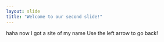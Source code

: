 ```yaml
---
layout: slide
title: "Welcome to our second slide!"
---
```

haha now I got a site of my name
Use the left arrow to go back!
